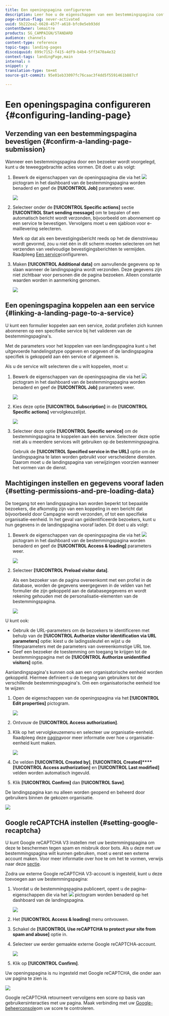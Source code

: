 ```yaml
---
title: Een openingspagina configureren
description: Leer hoe u de eigenschappen van een bestemmingspagina configureert.
page-status-flag: never-activated
uuid: 5b222ea2-6628-457f-a618-bfc0e5eb93dd
contentOwner: lemaitre
products: SG_CAMPAIGN/STANDARD
audience: channels
content-type: reference
topic-tags: landing-pages
discoiquuid: 899c7152-f415-4df9-b4b4-5ff3470a4e32
context-tags: landingPage,main
internal: n
snippet: y
translation-type: tm+mt
source-git-commit: 95e01eb33097fc76caac3f4dd5f5591461b887cf

---
```



# Een openingspagina configureren {#configuring-landing-page}

## Verzending van een bestemmingspagina bevestigen {#confirm-a-landing-page-submission}

Wanneer een bestemmingspagina door een bezoeker wordt voorgelegd, kunt u de teweeggebrachte acties vormen. Dit doet u als volgt:

1. Bewerk de eigenschappen van de openingspagina die via het ![](assets/edit_darkgrey-24px.png) pictogram in het dashboard van de bestemmingspagina worden benaderd en geef de **[!UICONTROL Job]** parameters weer.

   ![](assets/lp_edit_properties_button.png)

1. Selecteer onder de **[!UICONTROL Specific actions]** sectie **[!UICONTROL Start sending message]** om te bepalen of een automatisch bericht wordt verzonden, bijvoorbeeld om abonnement op een service te bevestigen. Vervolgens moet u een sjabloon voor e-maillevering selecteren.

   Merk op dat als een bevestigingsbericht reeds op het de dienstniveau wordt gevormd, zou u niet één in dit scherm moeten selecteren om het verzenden van veelvoudige bevestigingsberichten te vermijden. Raadpleeg [Een service](../../audiences/using/creating-a-service.md)configureren.

1. Maken **[!UICONTROL Additional data]** om aanvullende gegevens op te slaan wanneer de landingspagina wordt verzonden. Deze gegevens zijn niet zichtbaar voor personen die de pagina bezoeken. Alleen constante waarden worden in aanmerking genomen.

   ![](assets/lp_parameters_6.png)

## Een openingspagina koppelen aan een service {#linking-a-landing-page-to-a-service}

U kunt een formulier koppelen aan een service, zodat profielen zich kunnen abonneren op een specifieke service bij het valideren van de bestemmingspagina&#39;s.

Met de parameters voor het koppelen van een landingspagina kunt u het uitgevoerde handelingstype opgeven en opgeven of de landingspagina specifiek is gekoppeld aan één service of algemeen is.

Als u de service wilt selecteren die u wilt koppelen, moet u:

1. Bewerk de eigenschappen van de openingspagina die via het ![](assets/edit_darkgrey-24px.png) pictogram in het dashboard van de bestemmingspagina worden benaderd en geef de **[!UICONTROL Job]** parameters weer.

   ![](assets/lp_edit_properties_button.png)

1. Kies deze optie **[!UICONTROL Subscription]** in de **[!UICONTROL Specific actions]** vervolgkeuzelijst.

   ![](assets/lp_parameters_5.png)

1. Selecteer deze optie **[!UICONTROL Specific service]** om de bestemmingspagina te koppelen aan één service. Selecteer deze optie niet als u meerdere services wilt gebruiken op de bestemmingspagina.

   Gebruik de **[!UICONTROL Specified service in the URL]** optie om de landingspagina te laten worden gebruikt voor verscheidene diensten. Daarom moet u de landingspagina van verwijzingen voorzien wanneer het vormen van de dienst.

## Machtigingen instellen en gegevens vooraf laden {#setting-permissions-and-pre-loading-data}

De toegang tot een landingspagina kan worden beperkt tot bepaalde bezoekers, die afkomstig zijn van een koppeling in een bericht dat bijvoorbeeld door Campagne wordt verzonden, of tot een specifieke organisatie-eenheid.
In het geval van geïdentificeerde bezoekers, kunt u hun gegevens in de landingspagina vooraf laden. Dit doet u als volgt:

1. Bewerk de eigenschappen van de openingspagina die via het ![](assets/edit_darkgrey-24px.png) pictogram in het dashboard van de bestemmingspagina worden benaderd en geef de **[!UICONTROL Access & loading]** parameters weer.

   ![](assets/lp_edit_properties_button.png)

1. Selecteer **[!UICONTROL Preload visitor data]**.

   Als een bezoeker van de pagina overeenkomt met een profiel in de database, worden de gegevens weergegeven in de velden van het formulier die zijn gekoppeld aan de databasegegevens en wordt rekening gehouden met de personalisatie-elementen van de bestemmingspagina.

   ![](assets/lp_parameters_3.png)

U kunt ook:

* Gebruik de URL-parameters om de bezoekers te identificeren met behulp van de **[!UICONTROL Authorize visitor identification via URL parameters]** optie: kiest u de ladingssleutel en wijst u de filterparameters met de parameters van overeenkomstige URL toe.
* Geef een bezoeker de toestemming om toegang te krijgen tot de bestemmingspagina met de **[!UICONTROL Authorize unidentified visitors]** optie.

Aanlandingspagina&#39;s kunnen ook aan een organisatorische eenheid worden gekoppeld. Hiermee definieert u de toegang van gebruikers tot de verschillende bestemmingspagina&#39;s. Om een organisatorische eenheid toe te wijzen:

1. Open de eigenschappen van de openingspagina via het **[!UICONTROL Edit properties]** pictogram.

   ![](assets/lp_parameters_google3.png)

1. Ontvouw de **[!UICONTROL Access authorization]**.

1. Klik op het vervolgkeuzemenu en selecteer uw organisatie-eenheid. Raadpleeg deze [pagina](../../administration/using/organizational-units.md)voor meer informatie over hoe u organisatie-eenheid kunt maken.

   ![](assets/lp_org_unit_2.png)

1. De velden **[!UICONTROL Created by]**, **[!UICONTROL Created]****[!UICONTROL Access authorization]** en **[!UICONTROL Last modified]** velden worden automatisch ingevuld.

1. Klik **[!UICONTROL Confirm]** dan **[!UICONTROL Save]**.

De landingspagina kan nu alleen worden geopend en beheerd door gebruikers binnen de gekozen organisatie.

![](assets/lp_org_unit_3.png)

## Google reCAPTCHA instellen {#setting-google-recaptcha}

U kunt Google reCAPTCHA V3 instellen met uw bestemmingspagina om deze te beschermen tegen spam en misbruik door bots. Als u deze met uw bestemmingspagina wilt kunnen gebruiken, moet u eerst een externe account maken. Voor meer informatie over hoe te om het te vormen, verwijs naar deze [sectie](../../administration/using/external-accounts.md#google-recaptcha-external-account).

Zodra uw externe Google reCAPTCHA V3-account is ingesteld, kunt u deze toevoegen aan uw bestemmingspagina:

1. Voordat u de bestemmingspagina publiceert, opent u de pagina-eigenschappen die via het ![](assets/edit_darkgrey-24px.png) pictogram worden benaderd op het dashboard van de landingspagina.

   ![](assets/lp_parameters_google3.png)

1. Het **[!UICONTROL Access & loading]** menu ontvouwen.
1. Schakel de **[!UICONTROL Use reCAPTCHA to protect your site from spam and abuse]** optie in.
1. Selecteer uw eerder gemaakte externe Google reCAPTCHA-account.

   ![](assets/lp_parameters_google.png)

1. Klik op **[!UICONTROL Confirm]**.

Uw openingspagina is nu ingesteld met Google reCAPTCHA, die onder aan uw pagina te zien is.

![](assets/lp_parameters_google2.png)

Google reCAPTCHA retourneert vervolgens een score op basis van gebruikersinteracties met uw pagina. Maak verbinding met uw [Google-beheerconsole](https://g.co/recaptcha/admin)om uw score te controleren.
